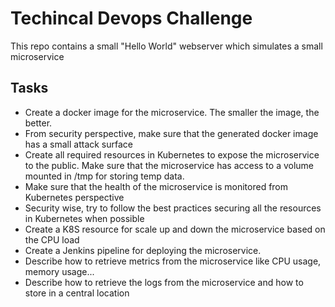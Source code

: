

# Techincal Devops Challenge

This repo contains a small "Hello World" webserver which simulates a small microservice

## Tasks


 - Create a docker image for the microservice. The smaller the image, the better.
 - From security perspective, make sure that the generated docker image has a small attack surface
 - Create all required resources in Kubernetes to expose the microservice to the public. Make sure that the microservice has access to a volume mounted in /tmp for storing temp data.
 - Make sure that the health of the microservice is monitored from Kubernetes perspective
 - Security wise, try to follow the best practices securing all the resources in Kubernetes when possible
 - Create a K8S resource for scale up and down the microservice based on the CPU load
 - Create a Jenkins pipeline for deploying the microservice.
 - Describe how to retrieve metrics from the microservice like CPU usage, memory usage...
 - Describe how to retrieve the logs from the microservice and how to store in a central location
